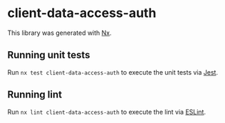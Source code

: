 # client-data-access-auth

This library was generated with [Nx](https://nx.dev).

## Running unit tests

Run `nx test client-data-access-auth` to execute the unit tests via [Jest](https://jestjs.io).

## Running lint

Run `nx lint client-data-access-auth` to execute the lint via [ESLint](https://eslint.org/).
